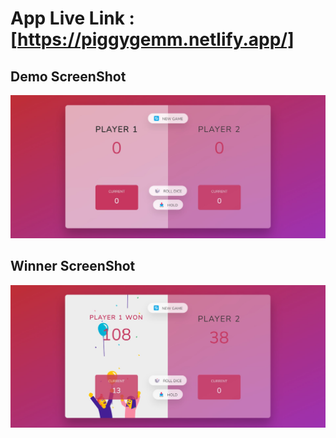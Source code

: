 # App Live Link : [https://piggygemm.netlify.app/]

## Demo ScreenShot
![](1.jpg)
## Winner ScreenShot
![](2.jpg)
